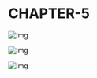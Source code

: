 
# **CHAPTER-5**

![img](https://i.imghippo.com/files/Tinn2756Yd.jpg)

![img](https://i.imghippo.com/files/Ryju2131g.jpg)

![img](https://i.imghippo.com/files/BkY9836FM.jpg)                                              
